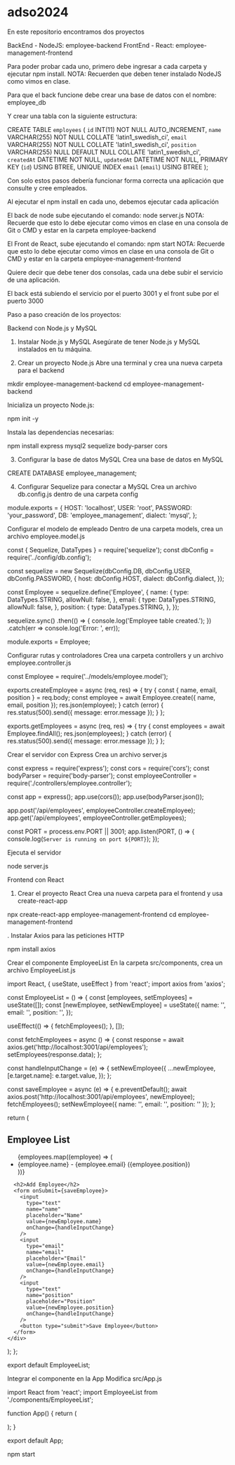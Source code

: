 # adso2024

En este repositorio encontramos dos proyectos

BackEnd - NodeJS: employee-backend
FrontEnd - React: employee-management-frontend

Para poder probar cada uno, primero debe ingresar a cada carpeta y ejecutar npm install.
NOTA: Recuerden que deben tener instalado NodeJS como vimos en clase.

Para que el back funcione debe crear una base de datos con el nombre: employee_db

Y crear una tabla con la siguiente estructura:

CREATE TABLE `employees` (
	`id` INT(11) NOT NULL AUTO_INCREMENT,
	`name` VARCHAR(255) NOT NULL COLLATE 'latin1_swedish_ci',
	`email` VARCHAR(255) NOT NULL COLLATE 'latin1_swedish_ci',
	`position` VARCHAR(255) NULL DEFAULT NULL COLLATE 'latin1_swedish_ci',
	`createdAt` DATETIME NOT NULL,
	`updatedAt` DATETIME NOT NULL,
	PRIMARY KEY (`id`) USING BTREE,
	UNIQUE INDEX `email` (`email`) USING BTREE
);

Con solo estos pasos debería funcionar forma correcta una aplicación que consulte y cree empleados.

Al ejecutar el npm install en cada uno, debemos ejecutar cada aplicación

El back de node sube ejecutando el comando: node server.js
NOTA: Recuerde que esto lo debe ejecutar como vimos en clase en una consola de Git o CMD y estar en la carpeta employee-backend

El Front de React, sube ejecutando el comando: npm start
NOTA: Recuerde que esto lo debe ejecutar como vimos en clase en una consola de Git o CMD y estar en la carpeta employee-management-frontend

Quiere decir que debe tener dos consolas, cada una debe subir el servicio de una aplicación.

El back está subiendo el servicio por el puerto 3001 y el front sube por el puerto 3000


Paso a paso creación de los proyectos:


Backend con Node.js y MySQL
1. Instalar Node.js y MySQL
Asegúrate de tener Node.js y MySQL instalados en tu máquina.

2. Crear un proyecto Node.js
Abre una terminal y crea una nueva carpeta para el backend

mkdir employee-management-backend
cd employee-management-backend


Inicializa un proyecto Node.js:

npm init -y

Instala las dependencias necesarias:

npm install express mysql2 sequelize body-parser cors

3. Configurar la base de datos MySQL
Crea una base de datos en MySQL

CREATE DATABASE employee_management;

4. Configurar Sequelize para conectar a MySQL
Crea un archivo db.config.js dentro de una carpeta config

module.exports = {
  HOST: 'localhost',
  USER: 'root',
  PASSWORD: 'your_password',
  DB: 'employee_management',
  dialect: 'mysql',
};


Configurar el modelo de empleado
Dentro de una carpeta models, crea un archivo employee.model.js

const { Sequelize, DataTypes } = require('sequelize');
const dbConfig = require('../config/db.config');

const sequelize = new Sequelize(dbConfig.DB, dbConfig.USER, dbConfig.PASSWORD, {
  host: dbConfig.HOST,
  dialect: dbConfig.dialect,
});

const Employee = sequelize.define('Employee', {
  name: {
    type: DataTypes.STRING,
    allowNull: false,
  },
  email: {
    type: DataTypes.STRING,
    allowNull: false,
  },
  position: {
    type: DataTypes.STRING,
  },
});

sequelize.sync()
  .then(() => {
    console.log('Employee table created.');
  })
  .catch(err => console.log('Error: ', err));

module.exports = Employee;


 Configurar rutas y controladores
Crea una carpeta controllers y un archivo employee.controller.js

const Employee = require('../models/employee.model');

exports.createEmployee = async (req, res) => {
  try {
    const { name, email, position } = req.body;
    const employee = await Employee.create({ name, email, position });
    res.json(employee);
  } catch (error) {
    res.status(500).send({ message: error.message });
  }
};

exports.getEmployees = async (req, res) => {
  try {
    const employees = await Employee.findAll();
    res.json(employees);
  } catch (error) {
    res.status(500).send({ message: error.message });
  }
};


Crear el servidor con Express
Crea un archivo server.js

const express = require('express');
const cors = require('cors');
const bodyParser = require('body-parser');
const employeeController = require('./controllers/employee.controller');

const app = express();
app.use(cors());
app.use(bodyParser.json());

app.post('/api/employees', employeeController.createEmployee);
app.get('/api/employees', employeeController.getEmployees);

const PORT = process.env.PORT || 3001;
app.listen(PORT, () => {
  console.log(`Server is running on port ${PORT}`);
});


Ejecuta el servidor

node server.js


Frontend con React
1. Crear el proyecto React
Crea una nueva carpeta para el frontend y usa create-react-app

npx create-react-app employee-management-frontend
cd employee-management-frontend


. Instalar Axios para las peticiones HTTP

npm install axios


Crear el componente EmployeeList
En la carpeta src/components, crea un archivo EmployeeList.js

import React, { useState, useEffect } from 'react';
import axios from 'axios';

const EmployeeList = () => {
  const [employees, setEmployees] = useState([]);
  const [newEmployee, setNewEmployee] = useState({
    name: '',
    email: '',
    position: '',
  });

  useEffect(() => {
    fetchEmployees();
  }, []);

  const fetchEmployees = async () => {
    const response = await axios.get('http://localhost:3001/api/employees');
    setEmployees(response.data);
  };

  const handleInputChange = (e) => {
    setNewEmployee({
      ...newEmployee,
      [e.target.name]: e.target.value,
    });
  };

  const saveEmployee = async (e) => {
    e.preventDefault();
    await axios.post('http://localhost:3001/api/employees', newEmployee);
    fetchEmployees();
    setNewEmployee({ name: '', email: '', position: '' });
  };

  return (
    <div>
      <h2>Employee List</h2>
      <ul>
        {employees.map((employee) => (
          <li key={employee.id}>
            {employee.name} - {employee.email} ({employee.position})
          </li>
        ))}
      </ul>

      <h2>Add Employee</h2>
      <form onSubmit={saveEmployee}>
        <input
          type="text"
          name="name"
          placeholder="Name"
          value={newEmployee.name}
          onChange={handleInputChange}
        />
        <input
          type="email"
          name="email"
          placeholder="Email"
          value={newEmployee.email}
          onChange={handleInputChange}
        />
        <input
          type="text"
          name="position"
          placeholder="Position"
          value={newEmployee.position}
          onChange={handleInputChange}
        />
        <button type="submit">Save Employee</button>
      </form>
    </div>
  );
};

export default EmployeeList;


Integrar el componente en la App
Modifica src/App.js

import React from 'react';
import EmployeeList from './components/EmployeeList';

function App() {
  return (
    <div className="App">
      <EmployeeList />
    </div>
  );
}

export default App;


npm start
